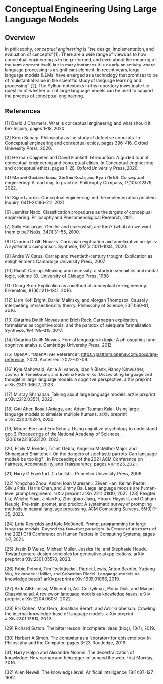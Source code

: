 
# Conceptual Engineering Using Large Language Models

## Overview
In philosophy, *conceptual engineering* is ”the design, implementation, and evaluation of
concepts” [1]. There are a wide range of views as to how conceptual engineering is to be performed, and even about the meaning of the term *concept* itself, but in many instances it is clearly an activity where language processing is a significant element. In recent years, large language models
(LLMs) have emerged as a technology that promises to be of ”substantial value in the
scientific study of language learning and processing” [2]. The Python notebooks in this repository investigate the question of whether or not large language models can be used to support the process of conceptual engineering.

## References

[1] David J Chalmers. What is conceptual engineering and what should it be? Inquiry, pages 1–18, 2020.

[2] Kevin Scharp. Philosophy as the study of defective concepts. In Conceptual engineering and conceptual
ethics, pages 396–416. Oxford University Press, 2020.

[3] Herman Cappelen and David Plunkett. Introduction: A guided tour of conceptual engineering and
conceptual ethics. In Conceptual engineering and conceptual ethics, pages 1–26. Oxford University Press,
2020.

[4] Manuel Gustavo Isaac, Steffen Koch, and Ryan Nefdt. Conceptual engineering: A road map to practice.
Philosophy Compass, 17(10):e12879, 2022.

[5] Sigurd Jorem. Conceptual engineering and the implementation problem. Inquiry, 64(1-2):186–211, 2021.

[6] Jennifer Nado. Classification procedures as the targets of conceptual engineering. Philosophy and
Phenomenological Research, 2021.

[7] Sally Haslanger. Gender and race:(what) are they? (what) do we want them to be? Noûs, 34(1):31–55,
2000.

[8] Catarina Dutilh Novaes. Carnapian explication and ameliorative analysis: A systematic comparison.
Synthese, 197(3):1011–1034, 2020.

[9] André W Carus. Carnap and twentieth-century thought: Explication as enlightenment. Cambridge
University Press, 2007.

[10] Rudolf Carnap. Meaning and necessity: a study in semantics and modal logic, volume 30. University of
Chicago Press, 1988.

[11] Georg Brun. Explication as a method of conceptual re-engineering. Erkenntnis, 81(6):1211–1241, 2016.

[12] Liam Kofi Bright, Daniel Malinsky, and Morgan Thompson. Causally interpreting intersectionality
theory. Philosophy of Science, 83(1):60–81, 2016.

[13] Catarina Dutilh Novaes and Erich Reck. Carnapian explication, formalisms as cognitive tools, and the
paradox of adequate formalization. Synthese, 194:195–215, 2017.

[14] Catarina Dutilh Novaes. Formal languages in logic: A philosophical and cognitive analysis. Cambridge
University Press, 2012.

[15] OpenAI. ”OpenAI API Reference”. https://platform.openai.com/docs/api-reference, 2023. Accessed:
2023-02-09.

[16] Kyle Mahowald, Anna A Ivanova, Idan A Blank, Nancy Kanwisher, Joshua B Tenenbaum, and Evelina
Fedorenko. Dissociating language and thought in large language models: a cognitive perspective. arXiv
preprint arXiv:2301.06627, 2023.

[17] Murray Shanahan. Talking about large language models. arXiv preprint arXiv:2212.03551, 2022.

[18] Gati Aher, Rosa I Arriaga, and Adam Tauman Kalai. Using large language models to simulate multiple
humans. arXiv preprint arXiv:2208.10264, 2022.

[19] Marcel Binz and Eric Schulz. Using cognitive psychology to understand gpt-3. Proceedings of the National
Academy of Sciences, 120(6):e2218523120, 2023.

[20] Emily M Bender, Timnit Gebru, Angelina McMillan-Major, and Shmargaret Shmitchell. On the dangers
of stochastic parrots: Can language models be too big? . In Proceedings of the 2021 ACM Conference
on Fairness, Accountability, and Transparency, pages 610–623, 2021.

[21] Harry G Frankfurt. On bullshit. Princeton University Press, 2009.

[22] Yongchao Zhou, Andrei Ioan Muresanu, Ziwen Han, Keiran Paster, Silviu Pitis, Harris Chan, and Jimmy
Ba. Large language models are human-level prompt engineers. arXiv preprint arXiv:2211.01910, 2022.
[23] Pengfei Liu, Weizhe Yuan, Jinlan Fu, Zhengbao Jiang, Hiroaki Hayashi, and Graham Neubig. Pre-train,
prompt, and predict: A systematic survey of prompting methods in natural language processing. ACM
Computing Surveys, 55(9):1–35, 2023.

[24] Laria Reynolds and Kyle McDonell. Prompt programming for large language models: Beyond the
few-shot paradigm. In Extended Abstracts of the 2021 CHI Conference on Human Factors in Computing
Systems, pages 1–7, 2021.

[25] Justin D Weisz, Michael Muller, Jessica He, and Stephanie Houde. Toward general design principles for
generative ai applications. arXiv preprint arXiv:2301.05578, 2023.

[26] Fabio Petroni, Tim Rocktäschel, Patrick Lewis, Anton Bakhtin, Yuxiang Wu, Alexander H Miller, and
Sebastian Riedel. Language models as knowledge bases? arXiv preprint arXiv:1909.01066, 2019.

[27] Badr AlKhamissi, Millicent Li, Asli Celikyilmaz, Mona Diab, and Marjan Ghazvininejad. A review on
language models as knowledge bases. arXiv preprint arXiv:2204.06031, 2022.

[28] Roi Cohen, Mor Geva, Jonathan Berant, and Amir Globerson. Crawling the internal knowledge-base of
language models. arXiv preprint arXiv:2301.12810, 2023.

[29] Richard Sutton. The bitter lesson. Incomplete Ideas (blog), 13(1), 2019.

[30] Herbert A Simon. The computer as a laboratory for epistemology. In Philosophy and the Computer,
pages 3–23. Routledge, 2019.

[31] Harry Halpin and Alexandre Monnin. The decentralization of knowledge: How carnap and heidegger
influenced the web. First Monday, 2016.

[32] Allen Newell. The knowledge level. Artificial intelligence, 18(1):87–127, 1982.

